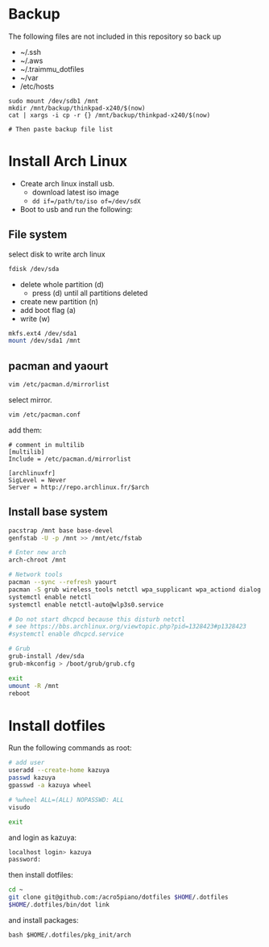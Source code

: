 # Backup

The following files are not included in this repository so back up

- ~/.ssh
- ~/.aws
- ~/.traimmu_dotfiles
- ~/var
- /etc/hosts

```
sudo mount /dev/sdb1 /mnt
mkdir /mnt/backup/thinkpad-x240/$(now)
cat | xargs -i cp -r {} /mnt/backup/thinkpad-x240/$(now)

# Then paste backup file list
```

# Install Arch Linux

- Create arch linux install usb.
  - download latest iso image
  - `dd if=/path/to/iso of=/dev/sdX`
- Boot to usb and run the following:

## File system

select disk to write arch linux

```sh
fdisk /dev/sda
```

- delete whole partition (d)
  - press (d) until all partitions deleted
- create new partition (n)
- add boot flag (a)
- write (w)

```sh
mkfs.ext4 /dev/sda1
mount /dev/sda1 /mnt
```

## pacman and yaourt

```sh
vim /etc/pacman.d/mirrorlist
```

select mirror.

```sh
vim /etc/pacman.conf
```

add them:

```
# comment in multilib
[multilib]
Include = /etc/pacman.d/mirrorlist

[archlinuxfr]
SigLevel = Never
Server = http://repo.archlinux.fr/$arch
```

## Install base system

```sh
pacstrap /mnt base base-devel
genfstab -U -p /mnt >> /mnt/etc/fstab

# Enter new arch
arch-chroot /mnt

# Network tools
pacman --sync --refresh yaourt
pacman -S grub wireless_tools netctl wpa_supplicant wpa_actiond dialog git
systemctl enable netctl
systemctl enable netctl-auto@wlp3s0.service

# Do not start dhcpcd because this disturb netctl
# see https://bbs.archlinux.org/viewtopic.php?pid=1328423#p1328423
#systemctl enable dhcpcd.service

# Grub
grub-install /dev/sda
grub-mkconfig > /boot/grub/grub.cfg

exit
umount -R /mnt
reboot
```

# Install dotfiles

Run the following commands as root:

```sh
# add user
useradd --create-home kazuya
passwd kazuya
gpasswd -a kazuya wheel

# %wheel ALL=(ALL) NOPASSWD: ALL
visudo

exit
```

and login as kazuya:

```sh
localhost login> kazuya
password:
```

then install dotfiles:

```sh
cd ~
git clone git@github.com:/acro5piano/dotfiles $HOME/.dotfiles
$HOME/.dotfiles/bin/dot link
```

and install packages:

```
bash $HOME/.dotfiles/pkg_init/arch
```
